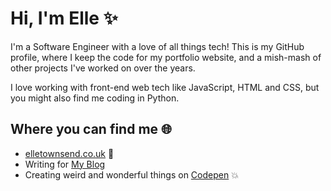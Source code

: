 # Hi, I'm Elle :sparkles:
I'm a Software Engineer with a love of all things tech! This is my GitHub profile, where I keep the code for my portfolio website, and a mish-mash of other projects I've worked on over the years. 

I love working with front-end web tech like JavaScript, HTML and CSS, but you might also find me coding in Python. 

## Where you can find me :globe_with_meridians:
* [elletownsend.co.uk](https://www.elletownsend.co.uk) :sparkling_heart:
* Writing for [My Blog](https://www.elletownsend.co.uk/blog/posts/) 
* Creating weird and wonderful things on [Codepen](https://codepen.io/_elletownsend) :collision:
